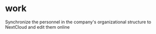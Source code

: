 # work
Synchronize the personnel in the company's organizational structure to NextCloud and edit them online
